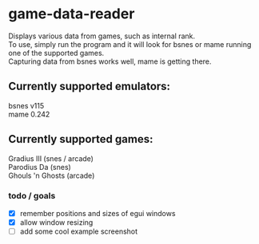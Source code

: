 # game-data-reader
Displays various data from games, such as internal rank.  
To use, simply run the program and it will look for bsnes or mame running one of the supported games.  
Capturing data from bsnes works well, mame is getting there.  

## Currently supported emulators:
bsnes v115  
mame 0.242

## Currently supported games:
Gradius III (snes / arcade)  
Parodius Da (snes)  
Ghouls 'n Ghosts (arcade)  

### todo / goals
- [x] remember positions and sizes of egui windows  
- [x] allow window resizing  
- [ ] add some cool example screenshot  
